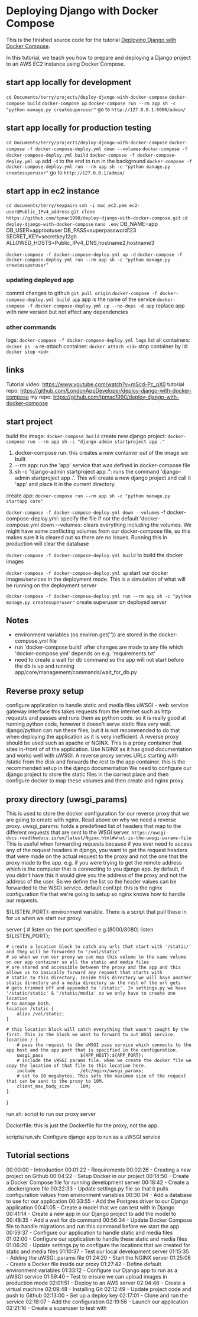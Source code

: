 # Deploying Django with Docker Compose

This is the finished source code for the tutorial [Deploying Django with Docker Compose](https://londonappdeveloper.com/deploying-django-with-docker-compose/).

In this tutorial, we teach you how to prepare and deploying a Django project to an AWS EC2 instance using Docker Compose.


## start app locally for development
`cd Documents/terry/projects/deploy-django-with-docker-compose`
`docker-compose build`
`docker-compose up`
`docker-compose run --rm app sh -c "python manage.py createsuperuser"`
go to `http://127.0.0.1:8000/admin/`

## start app locally for production testing
`cd Documents/terry/projects/deploy-django-with-docker-compose`
`docker-compose -f docker-compose-deploy.yml down --volumes`
`docker-compose -f docker-compose-deploy.yml build`
`docker-compose -f docker-compose-deploy.yml up` add `-d` to the end to run in the background
`docker-compose -f docker-compose-deploy.yml run --rm app sh -c "python manage.py createsuperuser"`
go to `http://127.0.0.1/admin/`

## start app in ec2 instance
`cd documents/terry/keypairs`
`ssh -i mac_ec2.pem ec2-user@Public_IPv4_address`
`git clone https://github.com/tpmac1990/deploy-django-with-docker-compose.git`
`cd deploy-django-with-docker-compose`
`nano .env`
DB_NAME=app   
DB_USER=approotuser
DB_PASS=superpassword123
SECRET_KEY=secretkey12gh
ALLOWED_HOSTS=Public_IPv4_DNS,hostname2,hostname3

`docker-compose -f docker-compose-deploy.yml up -d`
`docker-compose -f docker-compose-deploy.yml run --rm app sh -c "python manage.py createsuperuser"`

### updating deployed app
commit changes to github
`git pull origin`
`docker-compose -f docker-compose-deploy.yml build app` app is the name of the service
`docker-compose -f docker-compose-deploy.yml up --no-deps -d app` replace app with new version but not affect any dependencies

### other commands
logs: `docker-compose -f docker-compose-deploy.yml logs`
list all containers: `docker ps -a`
re-attach container: `docker attach <id>`
stop container by id: `docker stop <id>`


## links
Tutorial video: https://www.youtube.com/watch?v=mScd-Pc_pX0
tutorial repo: https://github.com/LondonAppDeveloper/deploy-django-with-docker-compose
my repo: https://github.com/tpmac1990/deploy-django-with-docker-compose


## start project
build the image: `docker-compose build`
create new django project: `docker-compose run --rm app sh -c "django-admin startproject app ."`

1. docker-compose run: this creates a new container out of the image we built
2. --rm app: run the 'app' service that was defined in docker-compose file
3. sh -c "django-admin startproject app .": runs the command 'django-admin startproject app .'. This will 
    create a new django project and call it 'app' and place it in the current directory.

create app: `docker-compose run --rm app sh -c "python manage.py startapp core"`

`docker-compose -f docker-compose-deploy.yml down --volumes`
-f docker-compose-deploy.yml: specify the file if not the default 'docker-compose.yml
down --volumes: clears everything including the volumes. We might have some conflicting volumes from our docker-compose file, 
    so this makes sure it is cleared out so there are no issues. Running this in production will clear the database

`docker-compose -f docker-compose-deploy.yml build` to build the docker images

`docker-compose -f docker-compose-deploy.yml up` start our docker images/services in the deployment mode. This is a simulation
of what will be running on the deployment server

`docker-compose -f docker-compose-deploy.yml run --rm app sh -c "python manage.py createsuperuser"` create superuser on deployed server


## Notes
- environment variables (os.environ.get('')) are stored in the docker-compose.yml file
- run 'docker-compose build' after changes are made to any file which 'docker-compose.yml' depends on e.g. 'requirements.txt' 
- need to create a wait for db command so the app will not start before the db is up and running app/core/management/commands/wait_for_db.py


## Reverse proxy setup
configure application to handle static and media files
uWSGI - web service gateway interface
this takes requests from the internet such as http requests and passes and runs them as python code. 
so it is really good at running python code, however it doesn't serve static files very well.
django/python can run these files, but it is not recommended to do that when deploying the application
as it is very inefficient.
A reverse proxy should be used such as apache or NGINX. This is a proxy container that sites in-front of 
of the application. Use NGINX as it has good documentation and works well with uWSGI.
A reverse proxy serves URLs starting with /static from the disk and forwards the rest to the app container.
this is the recommended setup in the django documentation
We need to configure our django project to store the static files in the correct place and then configure
docker to map these volumes and then create and nginx proxy.

## proxy directory (uwsgi_params)
This is used to store the docker configuration for our reverse proxy that we are going to create with nginx. Read above on why we need a
reverse proxy. 
uwsgi_params: holds a predefined list of headers that map to the different requests that are sent to the WSGI server.
`https://uwsgi-docs.readthedocs.io/en/latest/Nginx.html#what-is-the-uwsgi-params-file`
This is useful when forwarding requests because if you ever need to access any of the request headers in django, you want to get the 
request headers that were made on the actual request to the proxy and not the one that the proxy made to the app. e.g. if you were trying to 
get the remote address which is the computer that is connecting to you django app. by default, if you didn't have this it would give you the 
address of the proxy and not the address of the user. So we define the list so the header values can be forwarded to the WSGI service.
default.conf.tpl: this is the nginx configuration file that we're going to setup so nginx knows how to handle our requests.

${LISTEN_PORT}:  environment variable. There is a script that pull these in for us when we start our proxy.

server {
    # listen on the port specified e.g.(8000/8080)
    listen ${LISTEN_PORT};

    # create a location block to catch any urls that start with '/static/' and they will be forwarded to '/vol/static'
    # so when we run our proxy we can map this volume to the same volume on our app container so all the static and media files 
    # are shared and accessible between the proxy and the app and this allows us to basically forward any request that starts with 
    # static to this directory. Inside this directory we will have another static directory and a media directory so the rest of the url gets 
    # gets trimmed off and appended to '/static'. In settings.py we have '/static/static' & '/static/media' so we only have to create one location
    # to manage both.
    location /static {
        alias /vol/static;
    }

    # this location block will catch everything that wasn't caught by the first. This is the block we want to forward to out WSGI service.
    location / {
        # pass the request to the uWSGI pass service which connects to the app host and the app port that is specified in the configuration.
        uwsgi_pass              ${APP_HOST}:${APP_PORT};
        # include the uWSGI params file. when we create the docker file we copy the location of that file to this location here.
        include                 /etc/nginx/uwsgi_params;
        # set to 10 megabytes. This sets the maximum size of the request that can be sent to the proxy to 10M.
        client_max_body_size    10M;
    }
}

run.sh: script to run our proxy server

Dockerfile: this is just the Dockerfile for the proxy, not the app.

scripts/run.sh: Configure django app to run as a uWSGI service



## Tutorial sections
00:00:00 - Introduction 
00:01:22 - Requirements
00:02:26 - Creating a new project on Github 
00:04:22 - Setup Docker in our project
00:14:50 - Create a Docker Compose file for running development server
00:18:42 - Create a .dockerignore file
00:22:33 - Update settings.py file so that it pulls configuration values from environment variables 
00:30:04 - Add a database to use for our application 
00:33:55 - Add the Postgres driver to our Django application 
00:41:05 - Create a model that we can test with in Django  
00:41:14 - Create a new app in our Django project to add the model to
00:48:35 - Add a wait for db command
00:56:34 - Update Docker Compose file to handle migrations and run this command before we start the app
00:59:37 - Configure our application to handle static and media files
01:02:00 - Configure our application to handle these static and media  files
01:06:20 - Update settings.py to configure the locations that we created for static and media files 
01:10:37 - Test our local development server
01:15:35 - Adding the uWSGI_params file 
01:24:20 - Start the NGINX server
01:25:08 - Create a Docker file inside our proxy 
01:27:42 - Define default environment variables 
01:33:12 - Configure our Django app to run as a uWSGI service
01:59:40 - Test to ensure we can upload images in production mode 
02:01:51 - Deploy to an AWS server 
02:04:46 - Create a virtual machine 
02:09:48 - Installing Git
02:12:49 - Update project code and push to Github
02:13:00 - Set up a deploy key 
02:17:01 - Clone and run the service 
02:18:07 - Add the configuration 
02:19:56 - Launch our application 
02:21:16 - Create a superuser to test with